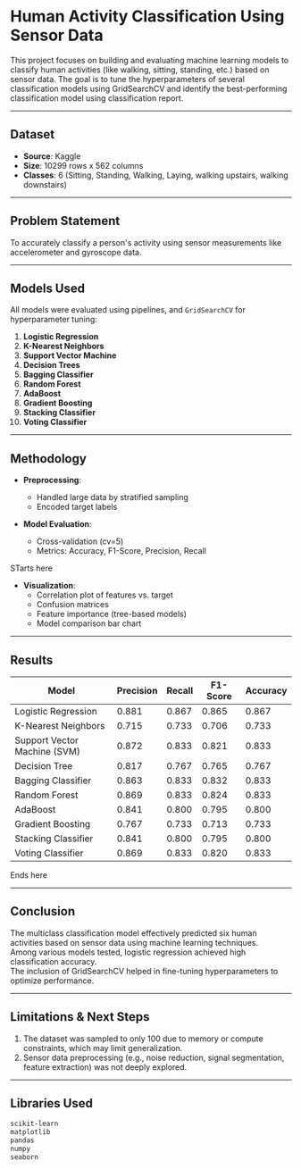 # Human Activity Classification Using Sensor Data

This project focuses on building and evaluating machine learning models to classify human activities (like walking, sitting, standing, etc.) based on sensor data. The goal is to tune the hyperparameters of several classification models using GridSearchCV and identify the best-performing classification model using classification report.

---

## Dataset

- **Source**: Kaggle
- **Size**: 10299 rows x 562 columns
- **Classes**: 6 (Sitting, Standing, Walking, Laying, walking upstairs, walking downstairs)

---

## Problem Statement

To accurately classify a person's activity using sensor measurements like accelerometer and gyroscope data.

---

## Models Used

All models were evaluated using pipelines, and `GridSearchCV` for hyperparameter tuning:

1. **Logistic Regression**
2. **K-Nearest Neighbors**
3. **Support Vector Machine**
4. **Decision Trees**
5. **Bagging Classifier**
6. **Random Forest**
7. **AdaBoost**
8. **Gradient Boosting**
9. **Stacking Classifier**
10. **Voting Classifier**

---

## Methodology

- **Preprocessing**:
  - Handled large data by stratified sampling 
  - Encoded target labels

- **Model Evaluation**:
  - Cross-validation (cv=5)
  - Metrics: Accuracy, F1-Score, Precision, Recall
 

STarts here

- **Visualization**:
  - Correlation plot of features vs. target
  - Confusion matrices
  - Feature importance (tree-based models)
  - Model comparison bar chart

---

## Results

| Model                        | Precision | Recall | F1-Score | Accuracy |
| ---------------------------- | --------- | ------ | -------- | -------- |
| Logistic Regression          | 0.881     | 0.867  | 0.865    | 0.867    |
| K-Nearest Neighbors          | 0.715     | 0.733  | 0.706    | 0.733    |
| Support Vector Machine (SVM) | 0.872     | 0.833  | 0.821    | 0.833    |
| Decision Tree                | 0.817     | 0.767  | 0.765    | 0.767    |
| Bagging Classifier           | 0.863     | 0.833  | 0.832    | 0.833    |
| Random Forest                | 0.869     | 0.833  | 0.824    | 0.833    |
| AdaBoost                     | 0.841     | 0.800  | 0.795    | 0.800    |
| Gradient Boosting            | 0.767     | 0.733  | 0.713    | 0.733    |
| Stacking Classifier          | 0.841     | 0.800  | 0.795    | 0.800    |
| Voting Classifier            | 0.869     | 0.833  | 0.820    | 0.833    |


Ends here

---

## Conclusion
The multiclass classification model effectively predicted six human activities based on sensor data using machine learning techniques.<br>
Among various models tested, logistic regression achieved high classification accuracy.<br>
The inclusion of GridSearchCV helped in fine-tuning hyperparameters to optimize performance.

---

## Limitations & Next Steps

1. The dataset was sampled to only 100 due to memory or compute constraints, which may limit generalization.
2. Sensor data preprocessing (e.g., noise reduction, signal segmentation, feature extraction) was not deeply explored.

---


## Libraries Used

```bash
scikit-learn
matplotlib
pandas
numpy
seaborn

